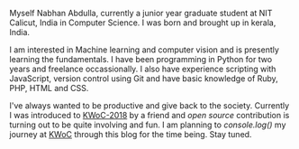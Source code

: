 
Myself Nabhan Abdulla, currently a junior year graduate student at NIT Calicut, India in Computer Science.
I was born and brought up in kerala, India.

I am interested in Machine learning and computer vision and is presently learning the fundamentals. I have been programming in Python for two years and freelance occassionally. I also have experience scripting with JavaScript, version control using Git and have basic knowledge of Ruby, PHP, HTML and CSS. 

I've always wanted to be productive and give back to the society. Currently I was introduced to [KWoC-2018](https://kwoc.kossiitkgp.org/) by a friend and *open source* contribution is turning out to be quite involving and fun. I am planning to *console.log()* my journey at [KWoC](https://kwoc.kossiitkgp.org/) through this blog for the time being. Stay tuned.

